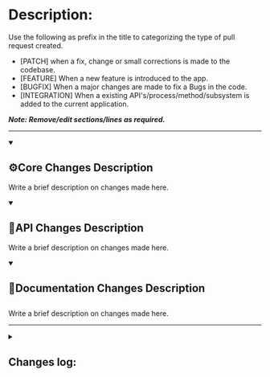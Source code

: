 # Description:

Use the following as prefix in the title to categorizing the type of pull request created.
- [PATCH] when a fix, change or small corrections is made to the codebase.
- [FEATURE] When a new feature is introduced to the app.
- [BUGFIX] When a major changes are made to fix a Bugs in the code.
- [INTEGRATION] When a existing API's/process/method/subsystem is added to the current application.

**_Note: Remove/edit sections/lines as required._**
<hr>
<details open>
<summary><h2>⚙️Core Changes Description</h2></summary>

Write a brief description on changes made here.

</details>

<details open>
<summary><h2>🔌API Changes Description</h2></summary>

Write a brief description on changes made here.

</details>

<details open>
<summary><h2>📖Documentation Changes Description<h2></summary>

Write a brief description on changes made here.

</details>

<hr>
<details close>
<summary><h2>Changes log:</h2></summary>

 - Add the commit message here (replace these lines don't remove the above and below empty spaces).
 - If only single commit is made remove this section as-is.
 - If there are multiple commits then the add commit message will be avaiable use that to add the commits to PR and then copy all of it as-is to this section.

</details>
